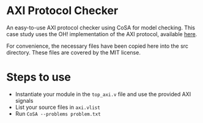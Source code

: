 # AXI Protocol Checker
An easy-to-use AXI protocol checker using CoSA for model checking. This case study uses the OH! implementation of the AXI protocol, available [here](https://github.com/parallella/oh/tree/master/src/axi).

For convenience, the necessary files have been copied here into the src directory. These files are covered by the MIT license.

# Steps to use

* Instantiate your module in the `top_axi.v` file and use the provided AXI signals
* List your source files in `axi.vlist`
* Run `CoSA --problems problem.txt`
